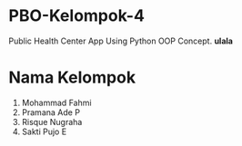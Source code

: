 # PBO-Kelompok-4
Public Health Center App Using Python OOP Concept.
__ulala__
# Nama Kelompok
1. Mohammad Fahmi
2. Pramana Ade P
3. Risque Nugraha
4. Sakti Pujo E
